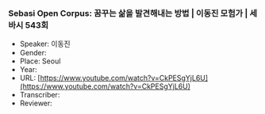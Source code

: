### Sebasi Open Corpus: 꿈꾸는 삶을 발견해내는 방법 | 이동진 모험가 | 세바시 543회

- Speaker: 이동진
- Gender: 
- Place: Seoul
- Year: 
- URL: [https://www.youtube.com/watch?v=CkPESgYjL6U](https://www.youtube.com/watch?v=CkPESgYjL6U)
- Transcriber: 
- Reviewer: 


